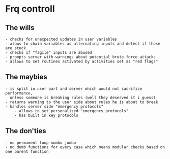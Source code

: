 # **Frq controll** 
## The wills
    - checks for unexpected updates in user variables
    - alows to chain variables as alternating inputs and detect if those are stuck
    - checks if "fagile" inputs are abused
    - prompts server with warnings about potential brute-force attacks
    - allows to set routines activated by activities set as "red flags"
## The maybies
    - is split in user part and server which would not sacrifice performance,  
      unless someone is breaking rules (well they deserved it i guess)
    - returns warning to the user side about rules he is about to break
    - handles server side "emergency protocols"
        - allows to set personalized "emergency protocols"
        - has built in key protocols 
## The don'ties 
    - no permament loop mumbo jumbo
    - no dumb functions for every case which means modular checks based on one parent function

